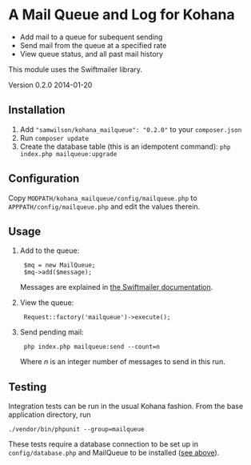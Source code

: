 A Mail Queue and Log for Kohana
===============================

* Add mail to a queue for subequent sending
* Send mail from the queue at a specified rate
* View queue status, and all past mail history

This module uses the Swiftmailer library.

Version 0.2.0 2014-01-20

Installation
------------

1. Add `"samwilson/kohana_mailqueue": "0.2.0"` to your `composer.json`
2. Run `composer update`
3. Create the database table (this is an idempotent command):
	`php index.php mailqueue:upgrade`

Configuration
-------------

Copy `MODPATH/kohana_mailqueue/config/mailqueue.php` to `APPPATH/config/mailqueue.php` and edit the values therein.

Usage
-----

1. Add to the queue:

		$mq = new MailQueue;
		$mq->add($message);
	Messages are explained in [the Swiftmailer documentation](http://swiftmailer.org/docs/messages.html).

2. View the queue:

		Request::factory('mailqueue')->execute();

3. Send pending mail:

		php index.php mailqueue:send --count=n
	Where *n* is an integer number of messages to send in this run.

Testing
-------

Integration tests can be run in the usual Kohana fashion. From the base
application directory, run

	./vendor/bin/phpunit --group=mailqueue

These tests require a database connection to be set up in `config/database.php`
and MailQueue to be installed ([see above](#installation)).
